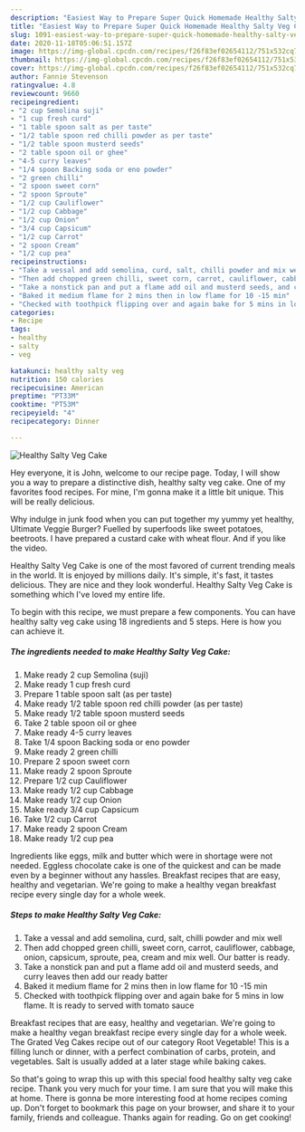 ```yaml
---
description: "Easiest Way to Prepare Super Quick Homemade Healthy Salty Veg Cake"
title: "Easiest Way to Prepare Super Quick Homemade Healthy Salty Veg Cake"
slug: 1091-easiest-way-to-prepare-super-quick-homemade-healthy-salty-veg-cake
date: 2020-11-18T05:06:51.157Z
image: https://img-global.cpcdn.com/recipes/f26f83ef02654112/751x532cq70/healthy-salty-veg-cake-recipe-main-photo.jpg
thumbnail: https://img-global.cpcdn.com/recipes/f26f83ef02654112/751x532cq70/healthy-salty-veg-cake-recipe-main-photo.jpg
cover: https://img-global.cpcdn.com/recipes/f26f83ef02654112/751x532cq70/healthy-salty-veg-cake-recipe-main-photo.jpg
author: Fannie Stevenson
ratingvalue: 4.8
reviewcount: 9660
recipeingredient:
- "2 cup Semolina suji"
- "1 cup fresh curd"
- "1 table spoon salt as per taste"
- "1/2 table spoon red chilli powder as per taste"
- "1/2 table spoon musterd seeds"
- "2 table spoon oil or ghee"
- "4-5 curry leaves"
- "1/4 spoon Backing soda or eno powder"
- "2 green chilli"
- "2 spoon sweet corn"
- "2 spoon Sproute"
- "1/2 cup Cauliflower"
- "1/2 cup Cabbage"
- "1/2 cup Onion"
- "3/4 cup Capsicum"
- "1/2 cup Carrot"
- "2 spoon Cream"
- "1/2 cup pea"
recipeinstructions:
- "Take a vessal and add semolina, curd, salt, chilli powder and mix well"
- "Then add chopped green chilli, sweet corn, carrot, cauliflower, cabbage, onion, capsicum, sproute, pea, cream and mix well. Our batter is ready."
- "Take a nonstick pan and put a flame add oil and musterd seeds, and curry leaves then add our ready batter"
- "Baked it medium flame for 2 mins then in low flame for 10 -15 min"
- "Checked with toothpick flipping over and again bake for 5 mins in low flame. It is ready to served with tomato sauce"
categories:
- Recipe
tags:
- healthy
- salty
- veg

katakunci: healthy salty veg 
nutrition: 150 calories
recipecuisine: American
preptime: "PT33M"
cooktime: "PT53M"
recipeyield: "4"
recipecategory: Dinner

---
```



![Healthy Salty Veg Cake](https://img-global.cpcdn.com/recipes/f26f83ef02654112/751x532cq70/healthy-salty-veg-cake-recipe-main-photo.jpg)

Hey everyone, it is John, welcome to our recipe page. Today, I will show you a way to prepare a distinctive dish, healthy salty veg cake. One of my favorites food recipes. For mine, I'm gonna make it a little bit unique. This will be really delicious.

Why indulge in junk food when you can put together my yummy yet healthy, Ultimate Veggie Burger? Fuelled by superfoods like sweet potatoes, beetroots. I have prepared a custard cake with wheat flour. And if you like the video.

Healthy Salty Veg Cake is one of the most favored of current trending meals in the world. It is enjoyed by millions daily. It's simple, it's fast, it tastes delicious. They are nice and they look wonderful. Healthy Salty Veg Cake is something which I've loved my entire life.


To begin with this recipe, we must prepare a few components. You can have healthy salty veg cake using 18 ingredients and 5 steps. Here is how you can achieve it.

<!--inarticleads1-->

##### The ingredients needed to make Healthy Salty Veg Cake:

1. Make ready 2 cup Semolina (suji)
1. Make ready 1 cup fresh curd
1. Prepare 1 table spoon salt (as per taste)
1. Make ready 1/2 table spoon red chilli powder (as per taste)
1. Make ready 1/2 table spoon musterd seeds
1. Take 2 table spoon oil or ghee
1. Make ready 4-5 curry leaves
1. Take 1/4 spoon Backing soda or eno powder
1. Make ready 2 green chilli
1. Prepare 2 spoon sweet corn
1. Make ready 2 spoon Sproute
1. Prepare 1/2 cup Cauliflower
1. Make ready 1/2 cup Cabbage
1. Make ready 1/2 cup Onion
1. Make ready 3/4 cup Capsicum
1. Take 1/2 cup Carrot
1. Make ready 2 spoon Cream
1. Make ready 1/2 cup pea


Ingredients like eggs, milk and butter which were in shortage were not needed. Eggless chocolate cake is one of the quickest and can be made even by a beginner without any hassles. Breakfast recipes that are easy, healthy and vegetarian. We&#39;re going to make a healthy vegan breakfast recipe every single day for a whole week. 

<!--inarticleads2-->

##### Steps to make Healthy Salty Veg Cake:

1. Take a vessal and add semolina, curd, salt, chilli powder and mix well
1. Then add chopped green chilli, sweet corn, carrot, cauliflower, cabbage, onion, capsicum, sproute, pea, cream and mix well. Our batter is ready.
1. Take a nonstick pan and put a flame add oil and musterd seeds, and curry leaves then add our ready batter
1. Baked it medium flame for 2 mins then in low flame for 10 -15 min
1. Checked with toothpick flipping over and again bake for 5 mins in low flame. It is ready to served with tomato sauce


Breakfast recipes that are easy, healthy and vegetarian. We&#39;re going to make a healthy vegan breakfast recipe every single day for a whole week. The Grated Veg Cakes recipe out of our category Root Vegetable! This is a filling lunch or dinner, with a perfect combination of carbs, protein, and vegetables. Salt is usually added at a later stage while baking cakes. 

So that's going to wrap this up with this special food healthy salty veg cake recipe. Thank you very much for your time. I am sure that you will make this at home. There is gonna be more interesting food at home recipes coming up. Don't forget to bookmark this page on your browser, and share it to your family, friends and colleague. Thanks again for reading. Go on get cooking!
